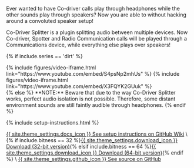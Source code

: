 Ever wanted to have Co-driver calls play through headphones while the other sounds play through speakers? Now you are able to without hacking around a convoluted speaker setup!

Co-Driver Splitter is a plugin splitting audio between multiple devices. Now Co-driver, Spotter and Radio Communication calls will be played through a Communications device, while everything else plays over speakers!

{% if include.series == 'dirt' %}
<div class="media-container small">
{% include figures/video-iframe.html link="https://www.youtube.com/embed/S4psNp2mhUs" %}
{% include figures/video-iframe.html link="https://www.youtube.com/embed/X3FQYK2GUuk" %}
</div>
{% else %}
**NOTE:** Beware that due to the way Co-Driver Splitter works, perfect audio isolation is not possible. Therefore, some distant environment sounds are still faintly audible through headphones.
{% endif %}

{% include setup-instructions.html %}

<a href="https://github.com/CookiePLMonster/CoDriver-Splitter/wiki" class="button docs" role="button">{{ site.theme_settings.docs_icon }} See setup instructions on GitHub Wiki</a> \\
{% if include.bitness == 32 %}<a href="https://github.com/CookiePLMonster/CoDriver-Splitter/releases/latest/download/Co-Driver-Splitter-32-bit.zip" class="button download" role="button">{{ site.theme_settings.download_icon }} Download (32-bit version)</a>{% elsif include.bitness == 64 %}<a href="https://github.com/CookiePLMonster/CoDriver-Splitter/releases/latest/download/Co-Driver-Splitter-64-bit.zip" class="button download" role="button">{{ site.theme_settings.download_icon }} Download (64-bit version)</a>{% endif %} \\
<a href="https://github.com/CookiePLMonster/CoDriver-Splitter" class="button github" role="button">{{ site.theme_settings.github_icon }} See source on GitHub</a>
